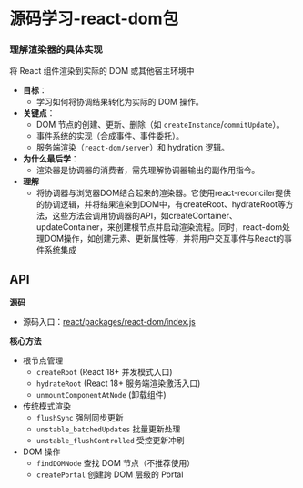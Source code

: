 # 源码学习-react-dom包

### **理解渲染器的具体实现**

将 React 组件渲染到实际的 DOM 或其他宿主环境中

- **目标**：
    - 学习如何将协调结果转化为实际的 DOM 操作。
- **关键点**：
    - DOM 节点的创建、更新、删除（如 `createInstance`/`commitUpdate`）。
    - 事件系统的实现（合成事件、事件委托）。
    - 服务端渲染（`react-dom/server`）和 hydration 逻辑。
- **为什么最后学**：
    - 渲染器是协调器的消费者，需先理解协调器输出的副作用指令。
- **理解**
    - 将协调器与浏览器DOM结合起来的渲染器。它使用react-reconciler提供的协调逻辑，并将结果渲染到DOM中，有createRoot、hydrateRoot等方法，这些方法会调用协调器的API，如createContainer、updateContainer，来创建根节点并启动渲染流程。同时，react-dom处理DOM操作，如创建元素、更新属性等，并将用户交互事件与React的事件系统集成

## API

**源码**

- 源码入口：[react/packages/react-dom/index.js](https://github.com/facebook/react/blob/v18.2.0/packages/react-dom/index.js)

**核心方法**

- 根节点管理
    - `createRoot` (React 18+ 并发模式入口)
    - `hydrateRoot` (React 18+ 服务端渲染激活入口)
    - `unmountComponentAtNode` (卸载组件)
- 传统模式渲染
    - `flushSync` 强制同步更新
    - `unstable_batchedUpdates` 批量更新处理
    - `unstable_flushControlled` 受控更新冲刷
- DOM 操作
    - `findDOMNode` 查找 DOM 节点（不推荐使用）
    - `createPortal` 创建跨 DOM 层级的 Portal